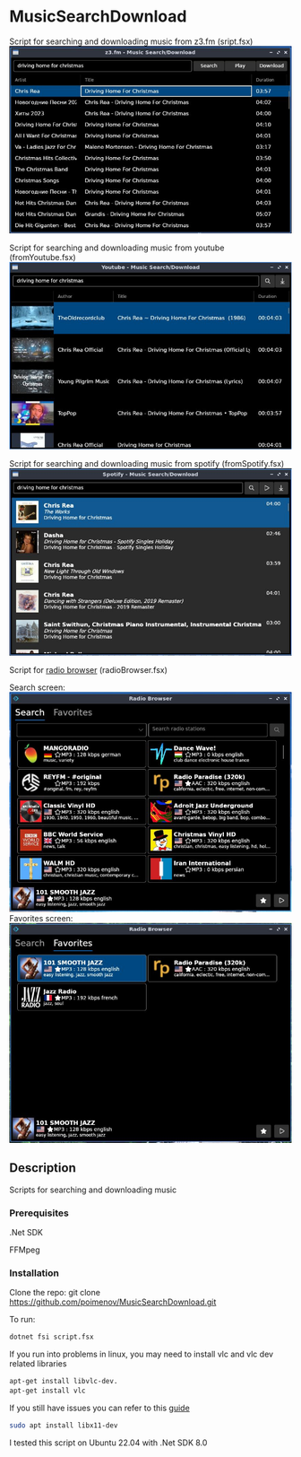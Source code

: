# MusicSearchDownload

Script for searching and downloading music from z3.fm (sript.fsx)
![Screenshot of the script UI](/img/screen.jpg)

Script for searching and downloading music from youtube (fromYoutube.fsx)
![Screenshot of the script UI](/img/screen1.jpg)

Script for searching and downloading music from spotify (fromSpotify.fsx)
![Screenshot of the script UI](/img/screen2.jpg)

Script for [radio browser](https://www.radio-browser.info/) (radioBrowser.fsx)

Search screen:
![Screenshot of the script UI](/img/radioBrowser.Search.jpg)
Favorites screen:
![Screenshot of the script UI](/img/radioBrowser.Favorites.jpg)

## Description

Scripts for searching and downloading music

### Prerequisites

.Net SDK 

FFMpeg

### Installation

Clone the repo:
git clone https://github.com/poimenov/MusicSearchDownload.git

To run:

```bash
dotnet fsi script.fsx
```

If you run into problems in linux, you may need to install vlc and vlc dev related libraries

```bash
apt-get install libvlc-dev.
apt-get install vlc
```

If you still have issues you can refer to this [guide](https://code.videolan.org/videolan/LibVLCSharp/blob/3.x/docs/linux-setup.md)

```bash
sudo apt install libx11-dev
```

I tested this script on Ubuntu 22.04 with .Net SDK 8.0